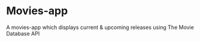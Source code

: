 # Movies-app
A movies-app which displays current &amp; upcoming releases using The Movie Database API

